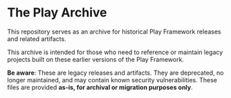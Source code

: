 # The Play Archive

This repository serves as an archive for historical Play Framework releases and related artifacts.

This archive is intended for those who need to reference or maintain legacy projects built on these earlier versions of the Play Framework.

**Be aware**: These are legacy releases and artifacts.
They are deprecated, no longer maintained, and may contain known security vulnerabilities.
These files are provided **as-is, for archival or migration purposes only**.
